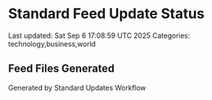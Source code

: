 # Standard Feed Update Status
Last updated: Sat Sep  6 17:08:59 UTC 2025
Categories: technology,business,world

## Feed Files Generated

Generated by Standard Updates Workflow

